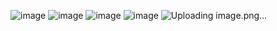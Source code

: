 

![image](https://github.com/anusha-tikarya/Soft_skills/assets/84814767/13d5e26b-fbaf-4f0a-8107-c328e51f1eda)
![image](https://github.com/anusha-tikarya/Soft_skills/assets/84814767/e0682f85-afbe-49fa-aafb-18ed0fdb32e5)
![image](https://github.com/anusha-tikarya/Soft_skills/assets/84814767/902b78bf-35c8-4023-9a1e-b04175581e61)
![image](https://github.com/anusha-tikarya/Soft_skills/assets/84814767/c0539915-3773-4f45-80ca-8109315c6a34)
![Uploading image.png…]()
